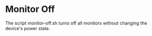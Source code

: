 # Monitor Off

The script monitor-off.sh turns off all monitors without changing the device's power state.